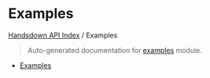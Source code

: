 # Examples

[Handsdown API Index](../README.md#handsdown-api-index) /
Examples

> Auto-generated documentation for [examples](https://github.com/vemel/handsdown/blob/main/examples/__init__.py) module.

- [Examples](#examples)
